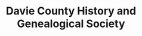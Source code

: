 ---
layout: repo
title: "Davie County History and Genealogical Society"
id: 4435
permalink: repos/4435/
---